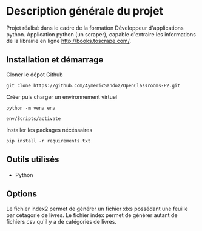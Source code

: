 # Description générale du projet

Projet réalisé dans le cadre de la formation Développeur d'applications python.
Application python (un scraper), capable d'extraire les informations de la librairie en ligne http://books.toscrape.com/.

## Installation et démarrage

Cloner le dépot Github

```
git clone https://github.com/AymericSandoz/OpenClassrooms-P2.git
```

Créer puis charger un environnement virtuel

```
python -m venv env

env/Scripts/activate
```

Installer les packages nécéssaires

```
pip install -r requirements.txt
```

## Outils utilisés

####

- Python

## Options

Le fichier index2 permet de générer un fichier xlxs possédant une feuille par cétagorie de livres.
Le fichier index permet de générer autant de fichiers csv qu'il y a de catégories de livres.
